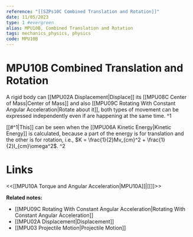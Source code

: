 ```yaml
---
reference: "[[SZPs10C Combined Translation and Rotation]]"
date: 11/05/2023
type: 1 #evergreen
alias: MPU10B, Combined Translation and Rotation
tags: mechanics_physics, physics
code: MPU10B
---
```

# MPU10B Combined Translation and Rotation

A rigid body can [[MPU02A Displacement|Displace]] its [[MPU08C Center of Mass|Center of Mass]] and also [[MPU09C Rotating With Constant Angular Acceleration|Rotate about it]], both types of movement can be expressed independently even if are happening at the same time. ^1

[[#^1|This]] can be seen when the [[MPU06A Kinetic Energy|Kinetic Energy]] is calculated, because a part of the energy is for translation and the other is for rotation, i.e., $K = \frac{1}{2}Mv_{cm}^2 + \frac{1}{2}I_{cm}\omega^2$. ^2

# Links
<<[[MPU10A Torque and Angular Acceleration|MPU10A]]|[[]]>>

**Related notes:**
- [[MPU09C Rotating With Constant Angular Acceleration|Rotating With Constant Angular Acceleration]]
- [[MPU02A Displacement|Displacement]]
- [[MPU03 Projectile Motion|Projectile Motion]]